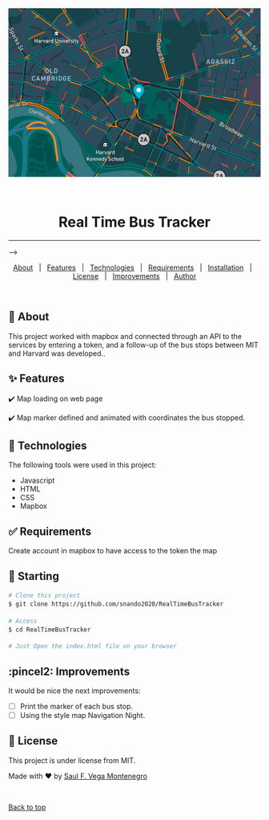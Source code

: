 <div align="center" id="top"> 
  <img src="./img/3.jpg" alt="Real Time Bus Tracker" />

  &#xa0;

  <!-- <a href="https://realtimebustracker.netlify.app">Splash</a> -->
</div>

<h1 align="center">Real Time Bus Tracker</h1>
<hr> -->

<p align="center">
  <a href="#dart-about">About</a> &#xa0; | &#xa0; 
  <a href="#sparkles-features">Features</a> &#xa0; | &#xa0;
  <a href="#rocket-technologies">Technologies</a> &#xa0; | &#xa0;
  <a href="#white_check_mark-requirements">Requirements</a> &#xa0; | &#xa0;
  <a href="#checkered_flag-starting">Installation</a> &#xa0; | &#xa0;
  <a href="#memo-license">License</a> &#xa0; | &#xa0;
  <a href="#recycle-improvements">Improvements</a> &#xa0; | &#xa0;	
  <a href="https://snando2020.github.io/" target="_blank">Author</a>
</p>

<br>

## :book: About ##

This project worked with mapbox and connected through an API to the services by entering a token, and a follow-up of the bus stops between MIT and Harvard was developed.. 

## :sparkles: Features ##

:heavy_check_mark: Map loading on web page

:heavy_check_mark: Map marker defined and animated with coordinates the bus stopped.

## :wrench: Technologies ##

The following tools were used in this project:

- Javascript 
- HTML
- CSS
- Mapbox 

## :white_check_mark: Requirements ##

Create account in mapbox to have access to the token the map

## :checkered_flag: Starting ##

```bash
# Clone this project
$ git clone https://github.com/snando2020/RealTimeBusTracker

# Access
$ cd RealTimeBusTracker

# Just Open the index.html file on your browser

```

## :pincel2: Improvements ##

It would be nice the next improvements:
- [ ] Print the marker of each bus stop.
- [ ] Using the style map Navigation Night.

## :memo: License ##

This project is under license from MIT.


Made with :heart: by <a href="https://snando2020.github.io/" target="_blank">Saul F. Vega Montenegro</a>

&#xa0;

<a href="#top">Back to top</a>
